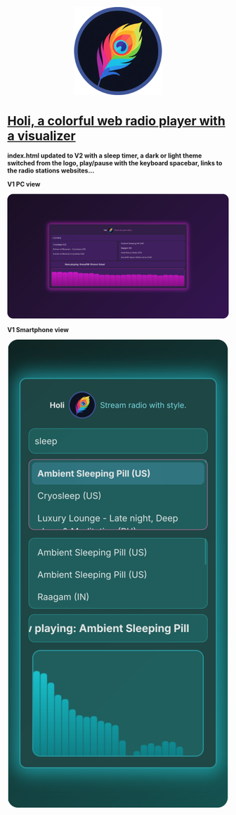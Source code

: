 <p align="center">
  <img src="https://github.com/visnudeva/holi/blob/06751fab1f481356461acee70c99a3bfb15f46fb/holi.png" width="200">
</p>

# [Holi, a colorful web radio player with a visualizer](https://visnudeva.github.io/holi/)

**index.html updated to V2 with a sleep timer, a dark or light theme switched from the logo, play/pause with the keyboard spacebar, links to the radio stations websites...**

**V1 PC view**
<p align="center">
  <img src="https://github.com/visnudeva/holi/blob/main/ScreenshotPC.png?raw=true" width="1000">
</p>

**V1 Smartphone view**
<p align="center">
  <img src="https://github.com/visnudeva/holi/blob/main/ScreenshotSP.png?raw=true" width="500">
</p>
